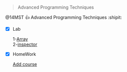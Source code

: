 > Advanced Programming Techniques

@14MST :+1: Advanced Programming Techniques :shipit:





- [x] Lab


   1-[Array](https://abderrhmanabdellatif.github.io/advanced-programing-Homeworks/Lab/Array%20Demo%20.html)   
   2-[inspector](https://abderrhmanabdellatif.github.io/advanced-programing-Homeworks/Lab/work/inspector.html)

- [X] HomeWork


   [Add course](https://abderrhmanabdellatif.github.io/advanced-programing-Homeworks/Homeworks/Add%20course.html)

